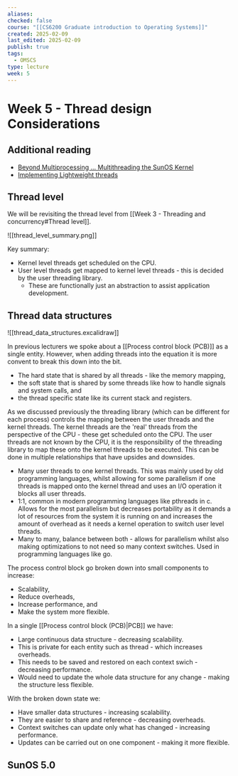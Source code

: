```yaml
---
aliases: 
checked: false
course: "[[CS6200 Graduate introduction to Operating Systems]]"
created: 2025-02-09
last_edited: 2025-02-09
publish: true
tags:
  - OMSCS
type: lecture
week: 5
---
```

# Week 5 - Thread design Considerations

## Additional reading

- [Beyond Multiprocessing ... Multithreading the SunOS Kernel](https://s3.amazonaws.com/content.udacity-data.com/courses/ud923/references/ud923-eykholt-paper.pdf)
- [Implementing Lightweight threads](https://s3.amazonaws.com/content.udacity-data.com/courses/ud923/references/ud923-stein-shah-paper.pdf)

## Thread level

We will be revisiting the thread level from [[Week 3 - Threading and concurrency#Thread level]].

![[thread_level_summary.png]]

Key summary:
- Kernel level threads get scheduled on the CPU.
- User level threads get mapped to kernel level threads - this is decided by the user threading library.
	- These are functionally just an abstraction to assist application development.

## Thread data structures

![[thread_data_structures.excalidraw]]

In previous lecturers we spoke about a [[Process control block (PCB)]] as a single entity. However, when adding threads into the equation it is more convent to break this down into the bit.
- The hard state that is shared by all threads - like the memory mapping, 
- the soft state that is shared by some threads like how to handle signals and system calls, and
- the thread specific state like its current stack and registers.

As we discussed previously the threading library (which can be different for each process) controls the mapping between the user threads and the kernel threads. The kernel threads are the 'real' threads from the perspective of the CPU - these get scheduled onto the CPU. The user threads are not known by the CPU, it is the responsibility of the threading library to map these onto the kernel threads to be executed. This can be done in multiple relationships that have upsides and downsides.
- Many user threads to one kernel threads. This was mainly used by old programming languages, whilst allowing for some parallelism if one threads is mapped onto the kernel thread and uses an I/O operation it blocks all user threads.
- 1:1, common in modern programming languages like pthreads in c. Allows for the most parallelism but decreases portability as it demands a lot of resources from the system it is running on and increases the amount of overhead as it needs a kernel operation to switch user level threads.
- Many to many, balance between both - allows for parallelism whilst also making optimizations to not need so many context switches. Used in programming languages like go. 

The process control block go broken down into small components to increase:
- Scalability,
- Reduce overheads,
- Increase performance, and
- Make the system more flexible.

In a single [[Process control block (PCB)|PCB]] we have:
- Large continuous data structure - decreasing scalability.
- This is private for each entity such as thread - which increases overheads.
- This needs to be saved and restored on each context swich - decreasing performance.
- Would need to update the whole data structure for any change - making the structure less flexible.

With the broken down state we:
- Have smaller data structures - increasing scalability.
- They are easier to share and reference - decreasing overheads.
- Context switches can update only what has changed - increasing performance.
- Updates can be carried out on one component - making it more flexible.

## SunOS 5.0

